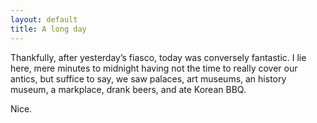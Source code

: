 ```yaml
---
layout: default
title: A long day
---
```


Thankfully, after yesterday’s fiasco, today was conversely fantastic. I lie here, mere minutes to midnight having not the time to really cover our antics, but suffice to say, we saw palaces, art museums, an history museum, a markplace, drank beers, and ate Korean BBQ.

Nice.